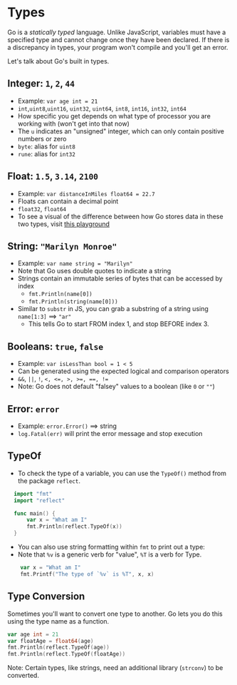 # Types

Go is a _statically typed_ language. Unlike JavaScript, variables must have a
specified type and cannot change once they have been declared. If there is a
discrepancy in types, your program won't compile and you'll get an error.

Let's talk about Go's built in types.

## Integer: `1`, `2`, `44`

- Example: `var age int = 21`
- `int`,`uint8`,`uint16`, `uint32`, `uint64`, `int8`, `int16`, `int32`, `int64`
- How specific you get depends on what type of processor you are working with (won't get into that now)
- The `u` indicates an "unsigned" integer, which can only contain positive numbers or zero
- `byte`: alias for `uint8`
- `rune`: alias for `int32`

## Float: `1.5`, `3.14`, `2100`

- Example: `var distanceInMiles float64 = 22.7`
- Floats can contain a decimal point
- `float32`, `float64`
- To see a visual of the difference between how Go stores data in these two types, visit [this playground](https://play.golang.org/p/ZqzdCZLfvC)

## String: `"Marilyn Monroe"`

- Example: `var name string = "Marilyn"`
- Note that Go uses double quotes to indicate a string
- Strings contain an immutable series of bytes that can be accessed by index
  - `fmt.Println(name[0])`
  - `fmt.Println(string(name[0]))`
- Similar to `substr` in JS, you can grab a substring of a string using
  `name[1:3]` ==> `"ar"`
  - This tells Go to start FROM index 1, and stop BEFORE index 3.

## Booleans: `true`, `false`

- Example: `var isLessThan bool = 1 < 5`
- Can be generated using the expected logical and comparison operators
- `&&`, `||`, `!`, `<, <=, >, >=, ==, !=`
- Note: Go does not default "falsey" values to a boolean (like `0` or `""`)

## Error: `error`

- Example: `error.Error()` ==> string
- `log.Fatal(err)` will print the error message and stop execution

## TypeOf

- To check the type of a variable, you can use the `TypeOf()` method from the package `reflect`.

```go
  import "fmt"
  import "reflect"

  func main() {
	  var x = "What am I"
	  fmt.Println(reflect.TypeOf(x))
  }
```

- You can also use string formatting within `fmt` to print out a type:
- Note that `%v` is a generic verb for "value", `%T` is a verb for Type.

```go
	var x = "What am I"
	fmt.Printf("The type of `%v` is %T", x, x)
```

## Type Conversion

Sometimes you'll want to convert one type to another. Go lets you do this using the type name as a function.

```go
var age int = 21
var floatAge = float64(age)
fmt.Println(reflect.TypeOf(age))
fmt.Println(reflect.TypeOf(floatAge))
```

Note: Certain types, like strings, need an additional library (`strconv`) to be converted.

